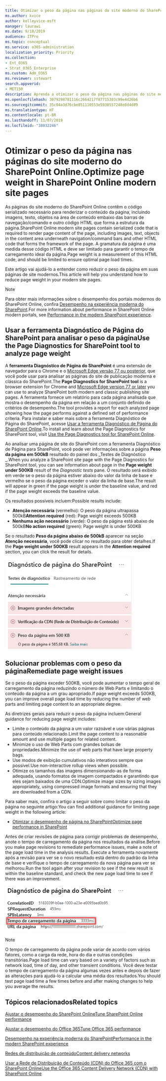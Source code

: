 ```yaml
---
title: Otimizar o peso da página nas páginas do site moderno do SharePoint Online.
ms.author: kvice
author: kelleyvice-msft
manager: laurawi
ms.date: 9/18/2019
audience: ITPro
ms.topic: conceptual
ms.service: o365-administration
localization_priority: Priority
ms.collection:
- Ent_O365
- Strat_O365_Enterprise
ms.custom: Adm_O365
ms.reviewer: sstewart
search.appverid:
- MET150
description: Aprenda a otimizar o peso da página nas páginas do site moderno do SharePoint Online.
ms.openlocfilehash: 3079298781116c2664217f87715303c99e4d26b6
ms.sourcegitcommit: 35c04a3d76cbe851110553e5930557248e8d4d89
ms.translationtype: HT
ms.contentlocale: pt-BR
ms.lasthandoff: 11/07/2019
ms.locfileid: "38032246"
---
```

# <a name="optimize-page-weight-in-sharepoint-online-modern-site-pages"></a><span data-ttu-id="63ad4-103">Otimizar o peso da página nas páginas do site moderno do SharePoint Online.</span><span class="sxs-lookup"><span data-stu-id="63ad4-103">Optimize page weight in SharePoint Online modern site pages</span></span>

<span data-ttu-id="63ad4-104">As páginas do site moderno do SharePoint Online contêm o código serializado necessário para renderizar o conteúdo da página, incluindo imagens, texto, objetos na área de conteúdo embaixo das barras de navegação/comando e outro código HTML que forma a estrutura da página.</span><span class="sxs-lookup"><span data-stu-id="63ad4-104">SharePoint Online modern site pages contain serialized code that is required to render page content of the page, including images, text, objects in the content area underneath navigation/command bars and other HTML code that forms the framework of the page.</span></span> <span data-ttu-id="63ad4-105">A gramatura da página é uma medida desse código HTML e deve ser limitado para garantir o tempo de carregamento ideal da página.</span><span class="sxs-lookup"><span data-stu-id="63ad4-105">Page weight is a measurement of this HTML code, and should be limited to ensure optimal page load times.</span></span>

<span data-ttu-id="63ad4-106">Este artigo vai ajudá-lo a entender como reduzir o peso da página em suas páginas de site modernos.</span><span class="sxs-lookup"><span data-stu-id="63ad4-106">This article will help you understand how to reduce page weight in your modern site pages.</span></span>

>[!NOTE]
><span data-ttu-id="63ad4-107">Para obter mais informações sobre o desempenho dos portais modernos do SharePoint Online, confira [Desempenho na experiência moderna do SharePoint](https://docs.microsoft.com/sharepoint/modern-experience-performance).</span><span class="sxs-lookup"><span data-stu-id="63ad4-107">For more information about performance in SharePoint Online modern portals, see [Performance in the modern SharePoint experience](https://docs.microsoft.com/sharepoint/modern-experience-performance).</span></span>

## <a name="use-the-page-diagnostics-for-sharepoint-tool-to-analyze-page-weight"></a><span data-ttu-id="63ad4-108">Usar a ferramenta Diagnóstico de Página do SharePoint para analisar o peso da página</span><span class="sxs-lookup"><span data-stu-id="63ad4-108">Use the Page Diagnostics for SharePoint tool to analyze page weight</span></span>

<span data-ttu-id="63ad4-109">A **ferramenta Diagnóstico de Página do SharePoint** é uma extensão de navegador para o Chrome e o [Microsoft Edge versão 77 ou posterior](https://www.microsoftedgeinsider.com/download?form=MI13E8&OCID=MI13E8), que você pode usar para analisar as páginas do site de publicação moderna e clássica do SharePoint.</span><span class="sxs-lookup"><span data-stu-id="63ad4-109">The **Page Diagnostics for SharePoint tool** is a browser extension for Chrome and [Microsoft Edge version 77 or later](https://www.microsoftedgeinsider.com/download?form=MI13E8&OCID=MI13E8) you can use to analyze SharePoint both modern and classic publishing site pages.</span></span> <span data-ttu-id="63ad4-110">A ferramenta fornece um relatório para cada página analisada que mostra o desempenho da página em relação a um conjunto definido de critérios de desempenho.</span><span class="sxs-lookup"><span data-stu-id="63ad4-110">The tool provides a report for each analyzed page showing how the page performs against a defined set of performance criteria.</span></span> <span data-ttu-id="63ad4-111">Para instalar e saber mais sobre a ferramenta Diagnóstico de Página do SharePoint, acesse [Usar a ferramenta Diagnóstico de Página do SharePoint Online](page-diagnostics-for-spo.md).</span><span class="sxs-lookup"><span data-stu-id="63ad4-111">To install and learn about the Page Diagnostics for SharePoint tool, visit [Use the Page Diagnostics tool for SharePoint Online](page-diagnostics-for-spo.md).</span></span>

<span data-ttu-id="63ad4-112">Ao analisar uma página de site do SharePoint com a ferramenta Diagnóstico de Página para SharePoint, você pode ver informações sobre a página **Peso da página em 500kB** resultado do painel dos _Testes de Diagnóstico _.</span><span class="sxs-lookup"><span data-stu-id="63ad4-112">When you analyze a SharePoint site page with the Page Diagnostics for SharePoint tool, you can see information about page in the **Page weight under 500KB** result of the _Diagnostic tests_ pane.</span></span> <span data-ttu-id="63ad4-113">O resultado será exibido em verde se o peso da página estiver abaixo do valor da linha de base e vermelho se o peso da página exceder o valor da linha de base.</span><span class="sxs-lookup"><span data-stu-id="63ad4-113">The result will appear in green if the page weight is under the baseline value, and red if the page weight exceeds the baseline value.</span></span>

<span data-ttu-id="63ad4-114">Os resultados possíveis incluem:</span><span class="sxs-lookup"><span data-stu-id="63ad4-114">Possible results include:</span></span>

- <span data-ttu-id="63ad4-115">**Atenção necessária** (vermelho): O peso da página ultrapassa 500kB</span><span class="sxs-lookup"><span data-stu-id="63ad4-115">**Attention required** (red): Page weight exceeds 500KB</span></span>
- <span data-ttu-id="63ad4-116">**Nenhuma ação necessário** (verde): O peso da página está abaixo de 500kB</span><span class="sxs-lookup"><span data-stu-id="63ad4-116">**No action required** (green): Page weight is under 500KB</span></span>

<span data-ttu-id="63ad4-117">Se o resultado **Peso da página abaixo de 500kB** aparecer na seção **Atenção necessária**, você pode clicar no resultado para obter detalhes.</span><span class="sxs-lookup"><span data-stu-id="63ad4-117">If the **Page weight under 500KB** result appears in the **Attention required** section, you can click the result for details.</span></span>

![Solicitações para resultados do SharePoint](media/modern-portal-optimization/pagediag-page-weight.png)

## <a name="remediate-page-weight-issues"></a><span data-ttu-id="63ad4-119">Solucionar problemas com o peso da página</span><span class="sxs-lookup"><span data-stu-id="63ad4-119">Remediate page weight issues</span></span>

<span data-ttu-id="63ad4-120">Se o peso da página exceder 500KB, você pode aumentar o tempo geral de carregamento da página reduzindo o número de Web Parts e limitando o conteúdo da página a um grau apropriado.</span><span class="sxs-lookup"><span data-stu-id="63ad4-120">If page weight exceeds 500KB, you can improve overall page load time by reducing the number of web parts and limiting page content to an appropriate degree.</span></span>

<span data-ttu-id="63ad4-121">As diretrizes gerais para reduzir o peso da página incluem:</span><span class="sxs-lookup"><span data-stu-id="63ad4-121">General guidance for reducing page weight includes:</span></span>

- <span data-ttu-id="63ad4-122">Limite o conteúdo da página a um valor razoável e use várias páginas para conteúdo relacionado.</span><span class="sxs-lookup"><span data-stu-id="63ad4-122">Limit the page content to a reasonable amount and use multiple pages for related content.</span></span>
- <span data-ttu-id="63ad4-123">Minimize o uso de Web Parts com grandes bolsas de propriedades.</span><span class="sxs-lookup"><span data-stu-id="63ad4-123">Minimize the use of web parts that have large property bags.</span></span>
- <span data-ttu-id="63ad4-124">Use modos de exibição cumulativos não interativos sempre que possível.</span><span class="sxs-lookup"><span data-stu-id="63ad4-124">Use non-interactive rollup views when possible.</span></span>
- <span data-ttu-id="63ad4-125">Otimize os tamanhos das imagens dimensionando-as de forma adequada, usando formatos de imagem compactados e garantindo que eles sejam baixados de uma CDN.</span><span class="sxs-lookup"><span data-stu-id="63ad4-125">Optimize image sizes by sizing images appropriately, using compressed image formats and ensuring that they are downloaded from a CDN.</span></span>

<span data-ttu-id="63ad4-126">Para saber mais, confira o artigo a seguir sobre como limitar o peso da página no seguinte artigo:</span><span class="sxs-lookup"><span data-stu-id="63ad4-126">You can find additional guidance for limiting page weight in the following article:</span></span>

- [<span data-ttu-id="63ad4-127">Otimizar o desempenho de página no SharePoint</span><span class="sxs-lookup"><span data-stu-id="63ad4-127">Optimize page performance in SharePoint</span></span>](https://docs.microsoft.com/sharepoint/dev/general-development/optimize-page-performance-in-sharepoint)

<span data-ttu-id="63ad4-128">Antes de criar revisões de página para corrigir problemas de desempenho, anote o tempo de carregamento da página nos resultados da análise.</span><span class="sxs-lookup"><span data-stu-id="63ad4-128">Before you make page revisions to remediate performance issues, make a note of the page load time in the analysis results.</span></span> <span data-ttu-id="63ad4-129">Execute a ferramenta novamente após a revisão para ver se o novo resultado está dentro do padrão da linha de base e verifique o tempo de carregamento da nova página para ver se melhorou.</span><span class="sxs-lookup"><span data-stu-id="63ad4-129">Run the tool again after your revision to see if the new result is within the baseline standard, and check the new page load time to see if there was an improvement.</span></span>

![Resultados do tempo de carregamento da página](media/modern-portal-optimization/pagediag-page-load-time.png)

>[!NOTE]
><span data-ttu-id="63ad4-131">O tempo de carregamento da página pode variar de acordo com vários fatores, como a carga da rede, hora do dia e outras condições transitórias.</span><span class="sxs-lookup"><span data-stu-id="63ad4-131">Page load time can vary based on a variety of factors such as network load, time of day, and other transient conditions.</span></span> <span data-ttu-id="63ad4-132">Você deve testar o tempo de carregamento da página algumas vezes antes e depois de fazer as alterações para ajudá-lo a calcular uma média dos resultados.</span><span class="sxs-lookup"><span data-stu-id="63ad4-132">You should test page load time a few times before and after making changes to help you average the results.</span></span>

## <a name="related-topics"></a><span data-ttu-id="63ad4-133">Tópicos relacionados</span><span class="sxs-lookup"><span data-stu-id="63ad4-133">Related topics</span></span>

[<span data-ttu-id="63ad4-134">Ajustar o desempenho do SharePoint Online</span><span class="sxs-lookup"><span data-stu-id="63ad4-134">Tune SharePoint Online performance</span></span>](tune-sharepoint-online-performance.md)

[<span data-ttu-id="63ad4-135">Ajustar o desempenho do Office 365</span><span class="sxs-lookup"><span data-stu-id="63ad4-135">Tune Office 365 performance</span></span>](tune-office-365-performance.md)

[<span data-ttu-id="63ad4-136">Desempenho na experiência moderna do SharePoint</span><span class="sxs-lookup"><span data-stu-id="63ad4-136">Performance in the modern SharePoint experience</span></span>](https://docs.microsoft.com/sharepoint/modern-experience-performance.md)

[<span data-ttu-id="63ad4-137">Redes de distribuição de conteúdo</span><span class="sxs-lookup"><span data-stu-id="63ad4-137">Content delivery networks</span></span>](content-delivery-networks.md)

[<span data-ttu-id="63ad4-138">Usar a Rede de Distribuição de Conteúdo (CDN) do Office 365 com o SharePoint Online</span><span class="sxs-lookup"><span data-stu-id="63ad4-138">Use the Office 365 Content Delivery Network (CDN) with SharePoint Online</span></span>](use-office-365-cdn-with-spo.md)
